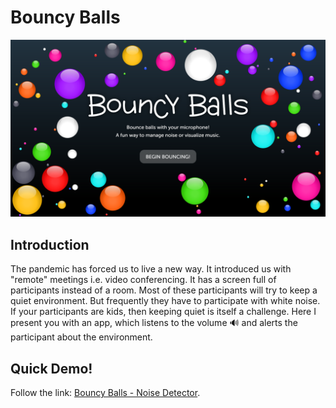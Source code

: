 # Bouncy Balls

![](./assets/images/screenshot/wide/1280x720-balls.png)

## Introduction

The pandemic has forced us to live a new way. It introduced us with "remote" meetings i.e. video conferencing. It has a screen full of participants instead of a room. Most of these participants will try to keep a quiet environment. But frequently they have to participate with white noise. If your participants are kids, then keeping quiet is itself a challenge. Here I present you with an app, which listens to the volume 🔊 and alerts the participant about the environment.

## Quick Demo!

Follow the link: [Bouncy Balls - Noise Detector](https://bouncy.cybrix.in).

## 